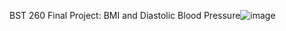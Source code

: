 
BST 260 Final Project: BMI and Diastolic Blood Pressure![image](https://user-images.githubusercontent.com/112595189/209384439-b180adf0-b976-436c-aae4-f5588966eab8.png)
